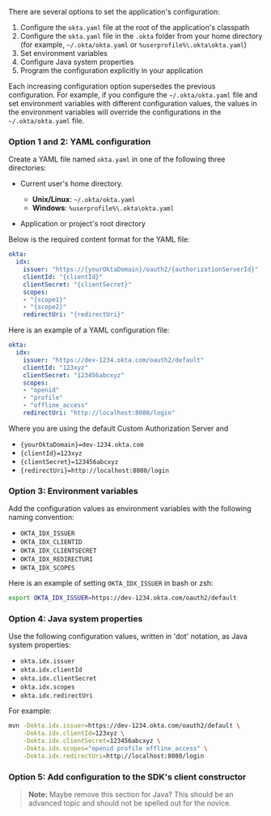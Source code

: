 There are several options to set the application's configuration:

1. Configure the `okta.yaml` file at the root of the application's classpath
2. Configure the `okta.yaml` file in the `.okta` folder from your home directory (for example, `~/.okta/okta.yaml` or `%userprofile%\.okta\okta.yaml`)
3. Set environment variables
4. Configure Java system properties
5. Program the configuration explicitly in your application

Each increasing configuration option supersedes the previous configuration. For example, if you configure the `~/.okta/okta.yaml` file and set environment variables with different configuration values, the values in the environment variables will override the configurations in the `~/.okta/okta.yaml` file.

### Option 1 and 2: YAML configuration

Create a YAML file named `okta.yaml` in one of the following three directories:

* Current user's home directory.
  * **Unix/Linux**:    `~/.okta/okta.yaml`
  * **Windows**:       `%userprofile%\.okta\okta.yaml`

* Application or project's root directory

Below is the required content format for the YAML file:

```yaml
okta:
  idx:
    issuer: "https://{yourOktaDomain}/oauth2/{authorizationServerId}"
    clientId: "{clientId}"
    clientSecret: "{clientSecret}"
    scopes:
    - "{scope1}"
    - "{scope2}"
    redirectUri: "{redirectUri}"
```

Here is an example of a YAML configuration file:

```yaml
okta:
  idx:
    issuer: "https://dev-1234.okta.com/oauth2/default"
    clientId: "123xyz"
    clientSecret: "123456abcxyz"
    scopes:
    - "openid"
    - "profile"
    - "offline_access"
    redirectUri: "http://localhost:8080/login"
```

Where you are using the default Custom Authorization Server and

* `{yourOktaDomain}=dev-1234.okta.com`
* `{clientId}=123xyz`
* `{clientSecret}=123456abcxyz`
* `{redirectUri}=http://localhost:8080/login`

### Option 3: Environment variables

Add the configuration values as environment variables with the following naming convention:

* `OKTA_IDX_ISSUER`
* `OKTA_IDX_CLIENTID`
* `OKTA_IDX_CLIENTSECRET`
* `OKTA_IDX_REDIRECTURI`
* `OKTA_IDX_SCOPES`

Here is an example of setting `OKTA_IDX_ISSUER` in bash or zsh:

```bash
export OKTA_IDX_ISSUER=https://dev-1234.okta.com/oauth2/default
```

### Option 4: Java system properties

Use the following configuration values, written in 'dot' notation, as Java system properties:

* `okta.idx.issuer`
* `okta.idx.clientId`
* `okta.idx.clientSecret`
* `okta.idx.scopes`
* `okta.idx.redirectUri`

For example:

```bash
mvn -Dokta.idx.issuer=https://dev-1234.okta.com/oauth2/default \
    -Dokta.idx.clientId=123xyz \
    -Dokta.idx.clientSecret=123456abcxyz \
    -Dokta.idx.scopes="openid profile offline_access" \
    -Dokta.idx.redirectUri=http://localhost:8080/login
```

### Option 5: Add configuration to the SDK's client constructor

> **Note:**  Maybe remove this section for Java? This should be an advanced topic and should not be spelled out for the novice.